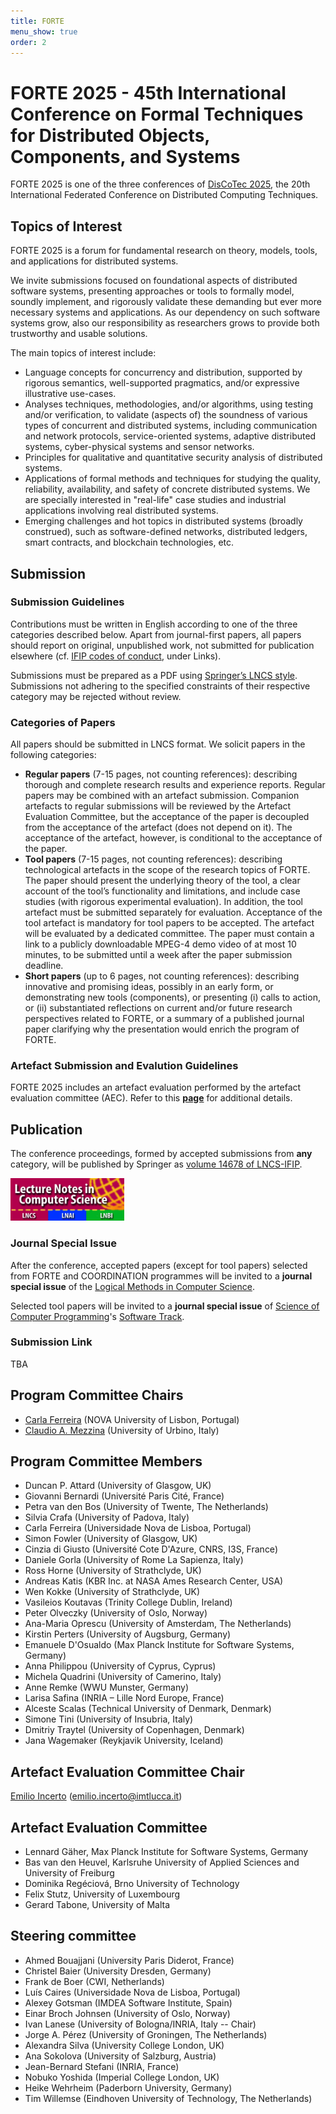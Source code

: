 ```yaml
---
title: FORTE
menu_show: true
order: 2
---
```


# FORTE 2025 - 45th International Conference on Formal Techniques for Distributed Objects, Components, and Systems

FORTE 2025 is one of the three conferences of [DisCoTec 2025](.), the 20th International Federated Conference on Distributed Computing Techniques.

## Topics of Interest
FORTE 2025 is a forum for fundamental research on theory, models, tools, and applications for distributed systems.

We invite submissions focused on foundational aspects of distributed
software systems, presenting approaches or tools to formally model,
soundly implement, and rigorously validate these demanding but ever
more necessary systems and applications. As our dependency on such
software systems grow, also our responsibility as researchers grows to
provide both trustworthy and usable solutions.

The main topics of interest include:
* Language concepts for concurrency and distribution, supported by
  rigorous semantics, well-supported pragmatics, and/or expressive
  illustrative use-cases.
* Analyses techniques, methodologies, and/or algorithms, using testing
  and/or verification, to validate (aspects of) the soundness of
  various types of concurrent and distributed systems, including
  communication and network protocols, service-oriented systems,
  adaptive distributed systems, cyber-physical systems and sensor
  networks.
* Principles for qualitative and quantitative security analysis of
  distributed systems.
* Applications of formal methods and techniques for studying the
  quality, reliability, availability, and safety of concrete
  distributed systems. We are specially interested in "real-life" case
  studies and industrial applications involving real distributed
  systems.
* Emerging challenges and hot topics in distributed systems (broadly
  construed), such as software-defined networks, distributed ledgers,
  smart contracts, and blockchain technologies, etc.


## Submission

### Submission Guidelines
Contributions must be written in English according to one of the three categories described below. Apart from journal-first papers, all papers should report on original, unpublished work, not submitted for publication elsewhere (cf. [IFIP codes of conduct](http://www.ifip.org/index.php?option=com_content&task=view&id=219&Itemid=564), under Links).

Submissions must be prepared as a PDF using [Springer’s LNCS style](https://www.springer.com/gp/computer-science/lncs/conference-proceedings-guidelines). Submissions not adhering to the specified constraints of their respective category may be rejected without review.

### Categories of Papers
All papers should be submitted in LNCS format. We solicit papers in the following categories:
* __Regular papers__ (7-15 pages, not counting references): describing thorough and complete research results and experience reports. Regular papers may be combined with an artefact submission. Companion artefacts to regular submissions will be reviewed by the Artefact Evaluation Committee, but the acceptance of the paper is decoupled from the acceptance of the artefact (does not depend on it). The acceptance of the artefact, however, is conditional to the acceptance of the paper.
* __Tool papers__ (7-15 pages, not counting references): describing technological artefacts in the scope of the research topics of FORTE.  The paper should present the underlying theory of the tool, a clear account of the tool’s functionality and limitations, and include case studies (with rigorous experimental evaluation). In addition, the tool artefact must be submitted separately for evaluation. Acceptance of the tool artefact is mandatory for tool papers to be accepted. The artefact will be evaluated by a dedicated committee.  The paper must contain a link to a publicly downloadable MPEG-4 demo video of at most 10 minutes, to be submitted until a week after the paper submission deadline.
* __Short papers__ (up to 6 pages, not counting references): describing innovative and promising ideas, possibly in an early form, or demonstrating new tools (components), or presenting (i) calls to action, or (ii) substantiated reflections on current and/or future research perspectives related to FORTE, or a summary of a published journal paper clarifying why the presentation would enrich the program of FORTE.


### Artefact Submission and Evalution Guidelines

FORTE 2025 includes an artefact evaluation performed by the artefact evaluation committee (AEC). Refer to this [**page**](forte_ae.md) for additional details.

<!--
### Partial Rebuttal
Some papers that raised doubts the reviewers would like to clarify to consider acceptance, will have 48h to respond to concrete questions. The responses will be taken into account during the PC discussions.
-->

<!--
## Keynote speakers

* [Marieke Huisman](https://wwwhome.ewi.utwente.nl/~marieke/) (University of Twente, NL)
* [Laura Kovács](http://lkovacs.com/) (Vienna University of Technology, AT)
* [Paulo Veríssimo](https://www.kaust.edu.sa/en/study/faculty/paulo-verissimo) (KAUST, SA)
-->

## Publication
The conference proceedings, formed by accepted submissions from __any__ category, will be published by Springer as [volume 14678 of LNCS-IFIP](https://link.springer.com/book/10.1007/978-3-031-62645-6).

<img src="lncs-logo.jpg" width="182" height="68"/>


### Journal Special Issue
After the conference, accepted papers (except for tool papers) selected from FORTE and COORDINATION programmes will be invited to a __journal special issue__ of the [Logical Methods in Computer Science](https://lmcs.episciences.org).

<!--, with the following tentative schedule:
* October/November 2024: deadline for the first submitted version;
* February 2025: notification for the first round of reviews.-->

Selected tool papers will be invited to a __journal special issue__ of [Science of Computer Programming](https://www.journals.elsevier.com/science-of-computer-programming/)'s [Software Track](https://www.journals.elsevier.com/science-of-computer-programming/call-for-software/a-new-software-track-on-original-software-publications-science-of-computer-programming). 
<!-- a reputable journal with a track dedicated to software, like the Journal of--> 


### Submission Link

TBA

<!--
<https://easychair.org/conferences/?conf=forte2024>
-->
  

## Program Committee Chairs
* [Carla Ferreira][CarlaWeb] (NOVA University of Lisbon, Portugal)
* [Claudio A. Mezzina][ClaudioWeb] (University of Urbino, Italy)

## Program Committee Members
* Duncan P. Attard (University of Glasgow, UK)
* Giovanni Bernardi (Université Paris Cité, France)
* Petra van den Bos (University of Twente, The Netherlands)
* Silvia Crafa (University of Padova, Italy)
* Carla Ferreira (Universidade Nova de Lisboa, Portugal)
* Simon Fowler (University of Glasgow, UK)
* Cinzia di Giusto (Université Cote D'Azure, CNRS, I3S, France)
* Daniele Gorla (University of Rome La Sapienza, Italy)
* Ross Horne (University of Strathclyde, UK)
* Andreas Katis (KBR Inc. at NASA Ames Research Center, USA)
* Wen Kokke (University of Strathclyde, UK)
* Vasileios Koutavas (Trinity College Dublin, Ireland)
* Peter Olveczky (University of Oslo, Norway)
* Ana-Maria Oprescu (University of Amsterdam, The Netherlands)
* Kirstin Perters (University of Augsburg, Germany)
* Emanuele D'Osualdo (Max Planck Institute for Software Systems, Germany)
* Anna Philippou (University of Cyprus, Cyprus)
* Michela Quadrini (University of Camerino, Italy)
* Anne Remke (WWU Munster, Germany)
* Larisa Safina (INRIA – Lille Nord Europe, France)
* Alceste Scalas (Technical University of Denmark, Denmark)
* Simone Tini (University of Insubria, Italy)
* Dmitriy Traytel (University of Copenhagen, Denmark)
* Jana Wagemaker (Reykjavik University, Iceland)


## Artefact Evaluation Committee Chair
[Emilio Incerto](https://sysma.imtlucca.it/people/emilio-incerto) (emilio.incerto@imtlucca.it)


## Artefact Evaluation Committee
* Lennard Gäher, Max Planck Institute for Software Systems, Germany
* Bas van den Heuvel, Karlsruhe University of Applied Sciences and University of Freiburg
* Dominika Regéciová, Brno University of Technology
* Felix Stutz, University of Luxembourg
* Gerard Tabone, University of Malta
 

## Steering committee
* Ahmed Bouajjani (University Paris Diderot, France)
* Christel Baier (University Dresden, Germany)
* Frank de Boer (CWI, Netherlands)
* Luís Caires (Universidade Nova de Lisboa, Portugal)
* Alexey Gotsman (IMDEA Software Institute, Spain)
* Einar Broch Johnsen (University of Oslo, Norway)
* Ivan Lanese (University of Bologna/INRIA, Italy -- Chair)
* Jorge A. Pérez (University of Groningen, The Netherlands)
* Alexandra Silva (University College London, UK)
* Ana Sokolova (University of Salzburg, Austria)
* Jean-Bernard Stefani (INRIA, France)
* Nobuko Yoshida (Imperial College London, UK)
* Heike Wehrheim (Paderborn University, Germany)
* Tim Willemse (Eindhoven University of Technology, The Netherlands)


<!--
## More Information
For additional information, please contact the Program Committee Co-chairs: forte2024 at easychair dot org
-->

[CarlaWeb]: http://ctp.di.fct.unl.pt/~cf/
[ClaudioWeb]: https://sites.google.com/view/claudio-mezzina/home
